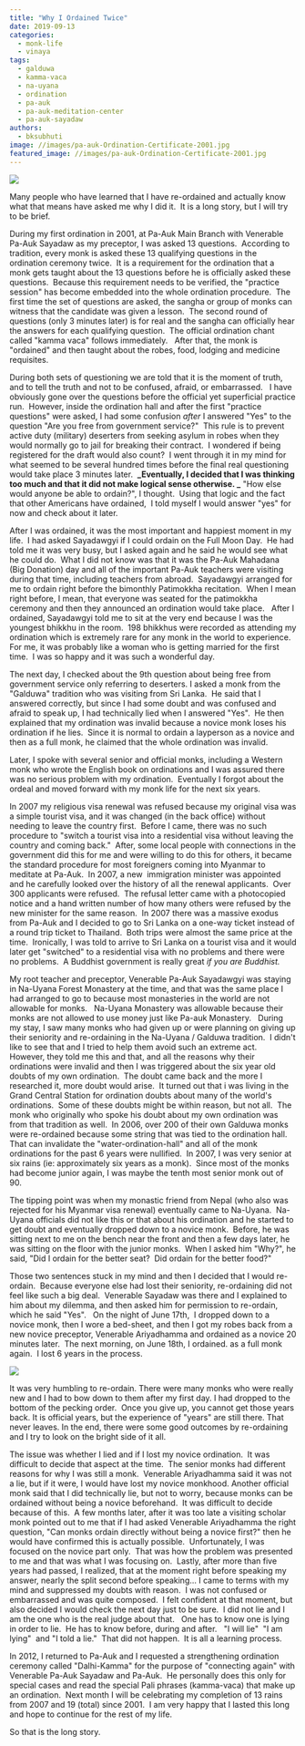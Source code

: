 ```yaml
---
title: "Why I Ordained Twice"
date: 2019-09-13
categories: 
  - monk-life
  - vinaya
tags: 
  - galduwa
  - kamma-vaca
  - na-uyana
  - ordination
  - pa-auk
  - pa-auk-meditation-center
  - pa-auk-sayadaw
authors: 
  - bksubhuti
image: //images/pa-auk-Ordination-Certificate-2001.jpg
featured_image: //images/pa-auk-Ordination-Certificate-2001.jpg
---
```


![](/images/pa-auk-Ordination-Certificate-2001.jpg)

Many people who have learned that I have re-ordained and actually know what that means have asked me why I did it.  It is a long story, but I will try to be brief. 

During my first ordination in 2001, at Pa-Auk Main Branch with Venerable Pa-Auk Sayadaw as my preceptor, I was asked 13 questions.  According to tradition, every monk is asked these 13 qualifying questions in the ordination ceremony twice.  It is a requirement for the ordination that a monk gets taught about the 13 questions before he is officially asked these questions.  Because this requirement needs to be verified, the "practice session" has become embedded into the whole ordination procedure.  The first time the set of questions are asked, the sangha or group of monks can witness that the candidate was given a lesson.  The second round of questions (only 3 minutes later) is for real and the sangha can officially hear the answers for each qualifying question.  The official ordination chant called "kamma vaca" follows immediately.   After that, the monk is "ordained" and then taught about the robes, food, lodging and medicine requisites.

During both sets of questioning we are told that it is the moment of truth, and to tell the truth and not to be confused, afraid, or embarrassed.   I have obviously gone over the questions before the official yet superficial practice run.  However, inside the ordination hall and after the first "practice questions" were asked, I had some confusion _after_ I answered "Yes" to the question "Are you free from government service?"  This rule is to prevent active duty (military) deserters from seeking asylum in robes when they would normally go to jail for breaking their contract.  I wondered if being registered for the draft would also count?  I went through it in my mind for what seemed to be several hundred times before the final real questioning would take place 3 minutes later.  **_Eventually, I decided that I was thinking too much and that it did not make logical sense otherwise. _** "How else would anyone be able to ordain?", I thought.  Using that logic and the fact that other Americans have ordained,  I told myself I would answer "yes" for now and check about it later.

After I was ordained, it was the most important and happiest moment in my life.  I had asked Sayadawgyi if I could ordain on the Full Moon Day.  He had told me it was very busy, but I asked again and he said he would see what he could do.  What I did not know was that it was the Pa-Auk Mahadana (Big Donation) day and all of the important Pa-Auk teachers were visiting during that time, including teachers from abroad.  Sayadawgyi arranged for me to ordain right before the bimonthly Patimokkha recitation.  When I mean right before, I mean, that everyone was seated for the patimokkha ceremony and then they announced an ordination would take place.   After I ordained, Sayadawgyi told me to sit at the very end because I was the youngest bhikkhu in the room.  198 bhikkhus were recorded as attending my ordination which is extremely rare for any monk in the world to experience.  For me, it was probably like a woman who is getting married for the first time.  I was so happy and it was such a wonderful day. 

The next day, I checked about the 9th question about being free from government service only referring to deserters. I asked a monk from the "Galduwa" tradition who was visiting from Sri Lanka.  He said that I answered correctly, but since I had some doubt and was confused and afraid to speak up, I had technically lied when I answered "Yes".  He then explained that my ordination was invalid because a novice monk loses his ordination if he lies.  Since it is normal to ordain a layperson as a novice and then as a full monk, he claimed that the whole ordination was invalid.

Later, I spoke with several senior and official monks, including a Western monk who wrote the English book on ordinations and I was assured there was no serious problem with my ordination.  Eventually I forgot about the ordeal and moved forward with my monk life for the next six years.

In 2007 my religious visa renewal was refused because my original visa was a simple tourist visa, and it was changed (in the back office) without needing to leave the country first.  Before I came, there was no such procedure to "switch a tourist visa into a residential visa without leaving the country and coming back."  After, some local people with connections in the government did this for me and were willing to do this for others, it became the standard procedure for most foreigners coming into Myanmar to meditate at Pa-Auk.  In 2007, a new  immigration minister was appointed and he carefully looked over the history of all the renewal applicants.  Over 300 applicants were refused.  The refusal letter came with a photocopied notice and a hand written number of how many others were refused by the new minister for the same reason.  In 2007 there was a massive exodus from Pa-Auk and I decided to go to Sri Lanka on a one-way ticket instead of a round trip ticket to Thailand.  Both trips were almost the same price at the time.  Ironically, I was told to arrive to Sri Lanka on a tourist visa and it would later get "switched" to a residential visa with no problems and there were no problems.  A Buddhist government is really great _if you are Buddhist._ 

My root teacher and preceptor, Venerable Pa-Auk Sayadawgyi was staying in Na-Uyana Forest Monastery at the time, and that was the same place I had arranged to go to because most monasteries in the world are not allowable for monks.   Na-Uyana Monastery was allowable because their monks are not allowed to use money just like Pa-auk Monastery.   During my stay, I saw many monks who had given up or were planning on giving up their seniority and re-ordaining in the Na-Uyana / Galduwa tradition.  I didn't like to see that and I tried to help them avoid such an extreme act.  However, they told me this and that, and all the reasons why their ordinations were invalid and then I was triggered about the six year old doubts of my own ordination.  The doubt came back and the more I researched it, more doubt would arise.  It turned out that i was living in the Grand Central Station for ordination doubts about many of the world's ordinations.  Some of these doubts might be within reason, but not all.  The monk who originally who spoke his doubt about my own ordination was from that tradition as well.  In 2006, over 200 of their own Galduwa monks were re-ordained because some string that was tied to the ordination hall.  That can invalidate the "water-ordination-hall" and all of the monk ordinations for the past 6 years were nullified.  In 2007, I was very senior at six rains (ie: approximately six years as a monk).  Since most of the monks had become junior again, I was maybe the tenth most senior monk out of 90.

The tipping point was when my monastic friend from Nepal (who also was rejected for his Myanmar visa renewal) eventually came to Na-Uyana.  Na-Uyana officials did not like this or that about his ordination and he started to get doubt and eventually dropped down to a novice monk.  Before, he was sitting next to me on the bench near the front and then a few days later, he was sitting on the floor with the junior monks.  When I asked him "Why?", he said, "Did I ordain for the better seat?  Did ordain for the better food?" 

Those two sentences stuck in my mind and then I decided that I would re-ordain.  Because everyone else had lost their seniority, re-ordaining did not feel like such a big deal.  Venerable Sayadaw was there and I explained to him about my dilemma, and then asked him for permission to re-ordain, which he said "Yes".   On the night of June 17th,  I dropped down to a novice monk, then I wore a bed-sheet, and then I got my robes back from a new novice preceptor, Venerable Ariyadhamma and ordained as a novice 20 minutes later.  The next morning, on June 18th, I ordained. as a full monk again.  I lost 6 years in the process.  

![](/images/Ordination-Certificate-Yellow-2007-e1569827183396.jpg)

It was very humbling to re-ordain. There were many monks who were really new and I had to bow down to them after my first day. I had dropped to the bottom of the pecking order.  Once you give up, you cannot get those years back. It is official years, but the experience of "years" are still there. That never leaves. In the end, there were some good outcomes by re-ordaining and I try to look on the bright side of it all.

The issue was whether I lied and if I lost my novice ordination.  It was difficult to decide that aspect at the time.  The senior monks had different reasons for why I was still a monk.  Venerable Ariyadhamma said it was not a lie, but if it were, I would have lost my novice monkhood. Another official monk said that I did technically lie, but not to worry, because monks can be ordained without being a novice beforehand.  It was difficult to decide because of this.  A few months later, after it was too late a visiting scholar monk pointed out to me that if I had asked Venerable Ariyadhamma the right question, "Can monks ordain directly without being a novice first?" then he would have confirmed this is actually possible.  Unfortunately, I was focused on the novice part only.  That was how the problem was presented to me and that was what I was focusing on.  Lastly, after more than five years had passed, I realized, that at the moment right before speaking my answer, nearly the split second before speaking... I came to terms with my mind and suppressed my doubts with reason.  I was not confused or embarrassed and was quite composed.  I felt confident at that moment, but also decided I would check the next day just to be sure.  I did not lie and I am the one who is the real judge about that.   One has to know one is lying in order to lie.  He has to know before, during and after.   "I will lie"  "I am lying"  and "I told a lie."  That did not happen.  It is all a learning process.

In 2012, I returned to Pa-Auk and I requested a strengthening ordination ceremony called "Dalhi-Kamma" for the purpose of "connecting again" with Venerable Pa-Auk Sayadaw and Pa-Auk.  He personally does this only for special cases and read the special Pali phrases (kamma-vaca) that make up an ordination.  Next month I will be celebrating my completion of 13 rains from 2007 and 19 (total) since 2001.  I am very happy that I lasted this long and hope to continue for the rest of my life.

So that is the long story.